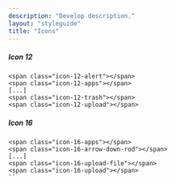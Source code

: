 ```yaml
---
description: "Develop description."
layout: "styleguide"
title: "Icons"
---
```


##### Icon 12

<div class="group-demo">
	<span title="icon-12-alert" class="icon-12-alert"></span>
	<span title="icon-12-apps" class="icon-12-apps"></span>
	<span title="icon-12-arrow-down-rod" class="icon-12-arrow-down-rod"></span>
	<span title="icon-12-arrow-down-short" class="icon-12-arrow-down-short"></span>
	<span title="icon-12-arrow-increase" class="icon-12-arrow-increase"></span>
	<span title="icon-12-icon-12-arrow-left-rod" class="icon-12-arrow-left-rod"></span>
	<span title="icon-12-icon-12-arrow-left-short" class="icon-12-arrow-left-short"></span>
	<span title="icon-12-icon-12-arrow-right-long" class="icon-12-arrow-right-long"></span>
	<span title="icon-12-arrow-right-rod" class="icon-12-arrow-right-rod"></span>
	<span title="icon-12-icon-12-arrow-right-short" class="icon-12-arrow-right-short"></span>
	<span title="icon-12-arrow-up-rod" class="icon-12-arrow-up-rod"></span>
	<span title="icon-12-arrow-up-short" class="icon-12-arrow-up-short"></span>
	<span title="icon-12-arrows-expand" class="icon-12-arrows-expand"></span>
	<span title="icon-12-arrows" class="icon-12-arrows"></span>
	<span title="icon-12-balloon-topic" class="icon-12-balloon-topic"></span>
	<span title="icon-12-bell-off" class="icon-12-bell-off"></span>
	<span title="icon-12-bell" class="icon-12-bell"></span>
	<span title="icon-12-bookmark" class="icon-12-bookmark"></span>
	<span title="icon-12-briefcase" class="icon-12-briefcase"></span>
	<span title="icon-12-bug" class="icon-12-bug"></span>
	<span title="icon-12-building-big" class="icon-12-building-big"></span>
	<span title="icon-12-camera" class="icon-12-camera"></span>
	<span title="icon-12-card" class="icon-12-card"></span>
	<span title="icon-12-check" class="icon-12-check"></span>
	<span title="icon-12-clock" class="icon-12-clock"></span>
	<span title="icon-12-close-long" class="icon-12-close-long"></span>
	<span title="icon-12-close-short" class="icon-12-close-short"></span>
	<span title="icon-12-cloud" class="icon-12-cloud"></span>
	<span title="icon-12-code-file" class="icon-12-code-file"></span>
	<span title="icon-12-collapse" class="icon-12-collapse"></span>
	<span title="icon-12-collections" class="icon-12-collections"></span>
	<span title="icon-12-database" class="icon-12-database"></span>
	<span title="icon-12-download" class="icon-12-download"></span>
	<span title="icon-12-ellipsis" class="icon-12-ellipsis"></span>
	<span title="icon-12-exclamation" class="icon-12-exclamation"></span>
	<span title="icon-12-expand" class="icon-12-expand"></span>
	<span title="icon-12-external" class="icon-12-external"></span>
	<span title="icon-12-eye-off" class="icon-12-eye-off"></span>
	<span title="icon-12-eye" class="icon-12-eye"></span>
	<span title="icon-12-file" class="icon-12-file"></span>
	<span title="icon-12-flag-small" class="icon-12-flag-small"></span>
	<span title="icon-12-flag" class="icon-12-flag"></span>
	<span title="icon-12-flash-off" class="icon-12-flash-off"></span>
	<span title="icon-12-flash" class="icon-12-flash"></span>
	<span title="icon-12-folder" class="icon-12-folder"></span>
	<span title="icon-12-fork" class="icon-12-fork"></span>
	<span title="icon-12-gear" class="icon-12-gear"></span>
	<span title="icon-12-github" class="icon-12-github"></span>
	<span title="icon-12-graph" class="icon-12-graph"></span>
	<span title="icon-12-groups" class="icon-12-groups"></span>
	<span title="icon-12-hash" class="icon-12-hash"></span>
	<span title="icon-12-heart-full" class="icon-12-heart-full"></span>
	<span title="icon-12-house" class="icon-12-house"></span>
	<span title="icon-12-image" class="icon-12-image"></span>
	<span title="icon-12-info-card" class="icon-12-info-card"></span>
	<span title="icon-12-info" class="icon-12-info"></span>
	<span title="icon-12-journal" class="icon-12-journal"></span>
	<span title="icon-12-leave" class="icon-12-leave"></span>
	<span title="icon-12-link" class="icon-12-link"></span>
	<span title="icon-12-lock" class="icon-12-lock"></span>
	<span title="icon-12-magnifier" class="icon-12-magnifier"></span>
	<span title="icon-12-mail" class="icon-12-mail"></span>
	<span title="icon-12-menu" class="icon-12-menu"></span>
	<span title="icon-12-module" class="icon-12-module"></span>
	<span title="icon-12-overlap" class="icon-12-overlap"></span>
	<span title="icon-12-pause" class="icon-12-pause"></span>
	<span title="icon-12-pen" class="icon-12-pen"></span>
	<span title="icon-12-people" class="icon-12-people"></span>
	<span title="icon-12-person-card-2" class="icon-12-person-card-2"></span>
	<span title="icon-12-person-card-3" class="icon-12-person-card-3"></span>
	<span title="icon-12-person" class="icon-12-person"></span>
	<span title="icon-12-persons" class="icon-12-persons"></span>
	<span title="icon-12-pin" class="icon-12-pin"></span>
	<span title="icon-12-play" class="icon-12-play"></span>
	<span title="icon-12-plus" class="icon-12-plus"></span>
	<span title="icon-12-post" class="icon-12-post"></span>
	<span title="icon-12-rocket" class="icon-12-rocket"></span>
	<span title="icon-12-signpost" class="icon-12-signpost"></span>
	<span title="icon-12-spinner-double-arrow" class="icon-12-spinner-double-arrow"></span>
	<span title="icon-12-star" class="icon-12-star"></span>
	<span title="icon-12-table" class="icon-12-table"></span>
	<span title="icon-12-trash" class="icon-12-trash"></span>
	<span title="icon-12-upload" class="icon-12-upload"></span>
</div>

```htmlmixed
<span class="icon-12-alert"></span>
<span class="icon-12-apps"></span>
[...]
<span class="icon-12-trash"></span>
<span class="icon-12-upload"></span>
```

##### Icon 16

<div class="group-demo">
	<span title="icon-16-apps" class="icon-16-apps"></span>
	<span title="icon-16-arrow-down-rod" class="icon-16-arrow-down-rod"></span>
	<span title="icon-16-arrow-down-short" class="icon-16-arrow-down-short"></span>
	<span title="icon-16-arrow-left-rod" class="icon-16-arrow-left-rod"></span>
	<span title="icon-16-arrow-left-short" class="icon-16-arrow-left-short"></span>
	<span title="icon-16-arrow-right-rod" class="icon-16-arrow-right-rod"></span>
	<span title="icon-16-arrow-right-short" class="icon-16-arrow-right-short"></span>
	<span title="icon-16-arrow-up-rod" class="icon-16-arrow-up-rod"></span>
	<span title="icon-16-arrow-up-short" class="icon-16-arrow-up-short"></span>
	<span title="icon-16-balloon-comment" class="icon-16-balloon-comment"></span>
	<span title="icon-16-balloon-topic" class="icon-16-balloon-topic"></span>
	<span title="icon-16-bell-off" class="icon-16-bell-off"></span>
	<span title="icon-16-bell" class="icon-16-bell"></span>
	<span title="icon-16-bookmark" class="icon-16-bookmark"></span>
	<span title="icon-16-building" class="icon-16-building"></span>
	<span title="icon-16-bullhorn" class="icon-16-bullhorn"></span>
	<span title="icon-16-calendar" class="icon-16-calendar"></span>
	<span title="icon-16-camera" class="icon-16-camera"></span>
	<span title="icon-16-cancel" class="icon-16-cancel"></span>
	<span title="icon-16-checkbox-checked" class="icon-16-checkbox-checked"></span>
	<span title="icon-16-checkbox-indeterminate" class="icon-16-checkbox-indeterminate"></span>
	<span title="icon-16-checkbox-unchecked" class="icon-16-checkbox-unchecked"></span>
	<span title="icon-16-checkmark" class="icon-16-checkmark"></span>
	<span title="icon-16-circle-arrow" class="icon-16-circle-arrow"></span>
	<span title="icon-16-clear" class="icon-16-clear"></span>
	<span title="icon-16-clip" class="icon-16-clip"></span>
	<span title="icon-16-clock" class="icon-16-clock"></span>
	<span title="icon-16-cloud" class="icon-16-cloud"></span>
	<span title="icon-16-code-file" class="icon-16-code-file"></span>
	<span title="icon-16-command-line" class="icon-16-command-line"></span>
	<span title="icon-16-contract" class="icon-16-contract"></span>
	<span title="icon-16-cup" class="icon-16-cup"></span>
	<span title="icon-16-database" class="icon-16-database"></span>
	<span title="icon-16-download" class="icon-16-download"></span>
	<span title="icon-16-dribbble" class="icon-16-dribbble"></span>
	<span title="icon-16-ellipsis-vertical" class="icon-16-ellipsis-vertical"></span>
	<span title="icon-16-ellipsis" class="icon-16-ellipsis"></span>
	<span title="icon-16-expand" class="icon-16-expand"></span>
	<span title="icon-16-external" class="icon-16-external"></span>
	<span title="icon-16-eye" class="icon-16-eye"></span>
	<span title="icon-16-facebook" class="icon-16-facebook"></span>
	<span title="icon-16-file-js" class="icon-16-file-js"></span>
	<span title="icon-16-file-zip" class="icon-16-file-zip"></span>
	<span title="icon-16-flash-off" class="icon-16-flash-off"></span>
	<span title="icon-16-flash" class="icon-16-flash"></span>
	<span title="icon-16-folder" class="icon-16-folder"></span>
	<span title="icon-16-fork" class="icon-16-fork"></span>
	<span title="icon-16-gear" class="icon-16-gear"></span>
	<span title="icon-16-github" class="icon-16-github"></span>
	<span title="icon-16-globe" class="icon-16-globe"></span>
	<span title="icon-16-graph" class="icon-16-graph"></span>
	<span title="icon-16-groups" class="icon-16-groups"></span>
	<span title="icon-16-hammer" class="icon-16-hammer"></span>
	<span title="icon-16-hash" class="icon-16-hash"></span>
	<span title="icon-16-heart-full" class="icon-16-heart-full"></span>
	<span title="icon-16-heart" class="icon-16-heart"></span>
	<span title="icon-16-house" class="icon-16-house"></span>
	<span title="icon-16-image" class="icon-16-image"></span>
	<span title="icon-16-info" class="icon-16-info"></span>
	<span title="icon-16-liferay-logo-2-tiny" class="icon-16-liferay-logo-2-tiny"></span>
	<span title="icon-16-liferay-logo" class="icon-16-liferay-logo"></span>
	<span title="icon-16-link" class="icon-16-link"></span>
	<span title="icon-16-lock" class="icon-16-lock"></span>
	<span title="icon-16-loop" class="icon-16-loop"></span>
	<span title="icon-16-magnifier" class="icon-16-magnifier"></span>
	<span title="icon-16-mail-full" class="icon-16-mail-full"></span>
	<span title="icon-16-mail-off" class="icon-16-mail-off"></span>
	<span title="icon-16-mail" class="icon-16-mail"></span>
	<span title="icon-16-markdown" class="icon-16-markdown"></span>
	<span title="icon-16-menu-content" class="icon-16-menu-content"></span>
	<span title="icon-16-menu" class="icon-16-menu"></span>
	<span title="icon-16-minus" class="icon-16-minus"></span>
	<span title="icon-16-module" class="icon-16-module"></span>
	<span title="icon-16-nodejs" class="icon-16-nodejs"></span>
	<span title="icon-16-pause" class="icon-16-pause"></span>
	<span title="icon-16-pen" class="icon-16-pen"></span>
	<span title="icon-16-people" class="icon-16-people"></span>
	<span title="icon-16-person-card" class="icon-16-person-card"></span>
	<span title="icon-16-person" class="icon-16-person"></span>
	<span title="icon-16-persons" class="icon-16-persons"></span>
	<span title="icon-16-phone-business" class="icon-16-phone-business"></span>
	<span title="icon-16-phone-house" class="icon-16-phone-house"></span>
	<span title="icon-16-phone-work" class="icon-16-phone-work"></span>
	<span title="icon-16-phone" class="icon-16-phone"></span>
	<span title="icon-16-play" class="icon-16-play"></span>
	<span title="icon-16-plus" class="icon-16-plus"></span>
	<span title="icon-16-power-button" class="icon-16-power-button"></span>
	<span title="icon-16-radio-checked" class="icon-16-radio-checked"></span>
	<span title="icon-16-radio-unchecked" class="icon-16-radio-unchecked"></span>
	<span title="icon-16-send" class="icon-16-send"></span>
	<span title="icon-16-server" class="icon-16-server"></span>
	<span title="icon-16-skype" class="icon-16-skype"></span>
	<span title="icon-16-speaker-off" class="icon-16-speaker-off"></span>
	<span title="icon-16-speaker-on" class="icon-16-speaker-on"></span>
	<span title="icon-16-speedometer" class="icon-16-speedometer"></span>
	<span title="icon-16-spinner-double-arrows" class="icon-16-spinner-double-arrows"></span>
	<span title="icon-16-spinner-single-arrow" class="icon-16-spinner-single-arrow"></span>
	<span title="icon-16-star" class="icon-16-star"></span>
	<span title="icon-16-streams" class="icon-16-streams"></span>
	<span title="icon-16-sun" class="icon-16-sun"></span>
	<span title="icon-16-swift" class="icon-16-swift"></span>
	<span title="icon-16-table" class="icon-16-table"></span>
	<span title="icon-16-tag" class="icon-16-tag"></span>
	<span title="icon-16-thumb-down" class="icon-16-thumb-down"></span>
	<span title="icon-16-thumb-up" class="icon-16-thumb-up"></span>
	<span title="icon-16-trash" class="icon-16-trash"></span>
	<span title="icon-16-twitter" class="icon-16-twitter"></span>
	<span title="icon-16-upload-file" class="icon-16-upload-file"></span>
	<span title="icon-16-upload" class="icon-16-upload"></span>
</div>

```htmlmixed
<span class="icon-16-apps"></span>
<span class="icon-16-arrow-down-rod"></span>
[...]
<span class="icon-16-upload-file"></span>
<span class="icon-16-upload"></span>
``